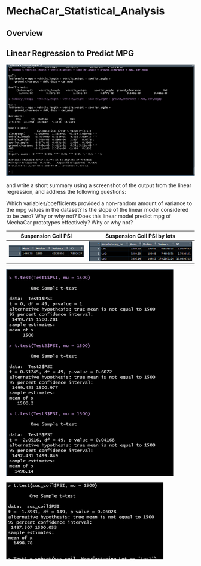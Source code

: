 # MechaCar_Statistical_Analysis

## Overview



## Linear Regression to Predict MPG

![](https://github.com/Mikeblanchard/MechaCar_Statistical_Analysis/blob/main/Resources/Linear_Regression_to_Predict_MPG.png)



 and write a short summary using a screenshot of the output from the linear regression, and address the following questions:

Which variables/coefficients provided a non-random amount of variance to the mpg values in the dataset?
Is the slope of the linear model considered to be zero? Why or why not?
Does this linear model predict mpg of MechaCar prototypes effectively? Why or why not?


| Suspension Coil PSI | Suspension Coil PSI by lots |
| --------------------- | --------------------------------- |
|![](https://github.com/Mikeblanchard/MechaCar_Statistical_Analysis/blob/main/Resources/t.test_challenge4.png)|![](https://github.com/Mikeblanchard/MechaCar_Statistical_Analysis/blob/main/Resources/t.test_challenge3.png)|


![](https://github.com/Mikeblanchard/MechaCar_Statistical_Analysis/blob/main/Resources/t.test_challenge.png)

![](https://github.com/Mikeblanchard/MechaCar_Statistical_Analysis/blob/main/Resources/t.test_challenge2.png)



